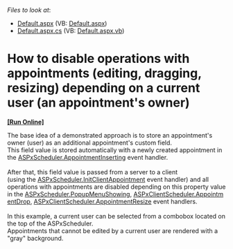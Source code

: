 <!-- default file list -->
*Files to look at*:

* [Default.aspx](./CS/WebApplication1/Default.aspx) (VB: [Default.aspx](./VB/WebApplication1/Default.aspx))
* [Default.aspx.cs](./CS/WebApplication1/Default.aspx.cs) (VB: [Default.aspx.vb](./VB/WebApplication1/Default.aspx.vb))
<!-- default file list end -->
# How to disable operations with appointments (editing, dragging, resizing) depending on a current user (an appointment's owner)
<!-- run online -->
**[[Run Online]](https://codecentral.devexpress.com/t466506/)**
<!-- run online end -->


<p>The base idea of a demonstrated approach is to store an appointment's owner (user) as an additional appointment's custom field.<br>This field value is stored automatically with a newly created appointment in the <a href="https://documentation.devexpress.com/#AspNet/DevExpressWebASPxSchedulerASPxScheduler_AppointmentInsertingtopic">ASPxScheduler.AppointmentInserting</a> event handler.<br><br>After that, this field value is passed from a server to a client (using the <a href="https://documentation.devexpress.com/#AspNet/DevExpressWebASPxSchedulerASPxScheduler_InitClientAppointmenttopic">ASPxScheduler.InitClientAppointment</a> event handler) and all operations with appointments are disabled depending on this property value in the <a href="https://documentation.devexpress.com/#AspNet/DevExpressWebASPxSchedulerASPxScheduler_PopupMenuShowingtopic">ASPxScheduler.PopupMenuShowing</a>, <a href="https://documentation.devexpress.com/#AspNet/DevExpressWebASPxSchedulerScriptsASPxClientScheduler_AppointmentDroptopic">ASPxClientScheduler.AppointmentDrop</a>, <a href="https://documentation.devexpress.com/#AspNet/DevExpressWebASPxSchedulerScriptsASPxClientScheduler_AppointmentResizetopic">ASPxClientScheduler.AppointmentResize</a> event handlers.<br><br>In this example, a current user can be selected from a combobox located on the top of the ASPxScheduler.<br>Appointments that cannot be edited by a current user are rendered with a "gray" background.</p>

<br/>


